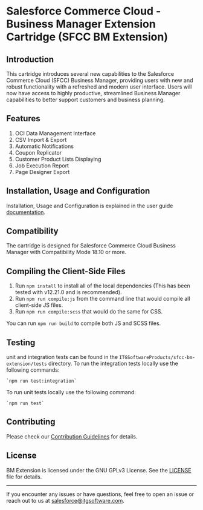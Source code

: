 # Salesforce Commerce Cloud - Business Manager Extension Cartridge (SFCC BM Extension)

## Introduction

This cartridge introduces several new capabilities to the Salesforce Commerce Cloud (SFCC) Business Manager, providing users with new and robust functionality with a refreshed and modern user interface.
Users will now have access to highly productive, streamlined Business Manager capabilities to better support customers and business planning.

## Features

1. OCI Data Management Interface
2. CSV Import & Export
3. Automatic Notifications
4. Coupon Replicator
5. Customer Product Lists Displaying
6. Job Execution Report
7. Page Designer Export

## Installation, Usage and Configuration

Installation, Usage and Configuration is explained in the user guide [documentation](documentation/BM_Extension_User_Guide_Release-v1_1_0.pdf).

## Compatibility

The cartridge is designed for Salesforce Commerce Cloud Business Manager with Compatibility Mode 18.10 or more.

## Compiling the Client-Side Files

1. Run `npm install` to install all of the local dependencies (This has been tested with v12.21.0 and is recommended).
2. Run `npm run compile:js` from the command line that would compile all client-side JS files.
3. Run `npm run compile:scss` that would do the same for CSS.

You can run `npm run build` to compile both JS and SCSS files.

## Testing
unit and integration tests can be found in the `ITGSoftwareProducts/sfcc-bm-extension/tests` directory. 
To run the integration tests locally use the following commands:
```
`npm run test:integration`
```

To run unit tests locally use the following command:
```
`npm run test`
```

## Contributing

Please check our [Contribution Guidelines](CONTRIBUTING.md) for details.

## License

BM Extension is licensed under the GNU GPLv3 License. See the [LICENSE](LICENSE) file for details.

---

If you encounter any issues or have questions, feel free to open an issue or reach out to us at salesforce@itgsoftware.com.
